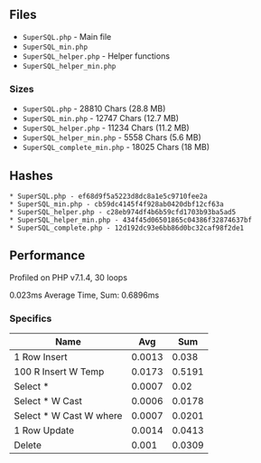 ## Files

* `SuperSQL.php` - Main file
* `SuperSQL_min.php`
* `SuperSQL_helper.php` - Helper functions
* `SuperSQL_helper_min.php`

### Sizes

* `SuperSQL.php` - 28810 Chars (28.8 MB)
* `SuperSQL_min.php` - 12747 Chars (12.7 MB)
* `SuperSQL_helper.php` - 11234 Chars (11.2 MB)
* `SuperSQL_helper_min.php` - 5558 Chars (5.6 MB)
* `SuperSQL_complete_min.php` - 18025 Chars (18 MB)

## Hashes

```
* SuperSQL.php - ef68d9f5a5223d8dc8a1e5c9710fee2a
* SuperSQL_min.php - cb59dc4145f4f928ab0420dbf12cf63a
* SuperSQL_helper.php - c28eb974df4b6b59cfd1703b93ba5ad5
* SuperSQL_helper_min.php - 434f45d06501865c04386f32874637bf
* SuperSQL_complete.php - 12d192dc93e6bb86d0bc32caf98f2de1
```

## Performance

Profiled on PHP v7.1.4, 30 loops


0.023ms Average Time, Sum: 0.6896ms

### Specifics

| Name                    |  Avg   |  Sum   |
|-------------------------|--------|--------|
| 1 Row Insert            | 0.0013 | 0.038 |
| 100 R Insert W Temp     | 0.0173 | 0.5191 |
| Select *                | 0.0007 | 0.02 |
| Select * W Cast         | 0.0006 | 0.0178 |
| Select * W Cast W where | 0.0007 | 0.0201 |
| 1 Row Update            | 0.0014 | 0.0413 |
| Delete                  | 0.001 | 0.0309 |
